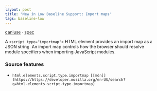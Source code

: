 ```yaml
---
layout: post
title: "New in Low Baseline Support: Import maps"
tags: baseline-low
---
```


[caniuse](https://caniuse.com/?search=import-maps) · [spec](https://html.spec.whatwg.org/multipage/webappapis.html#import-maps)

A `<script type="importmap">` HTML element provides an import map as a JSON string. An import map controls how the browser should resolve module specifiers when importing JavaScript modules.

### Source features

- ``html.elements.script.type.importmap [[mdn]](https://https://developer.mozilla.org/en-US/search?q=html.elements.script.type.importmap)``
